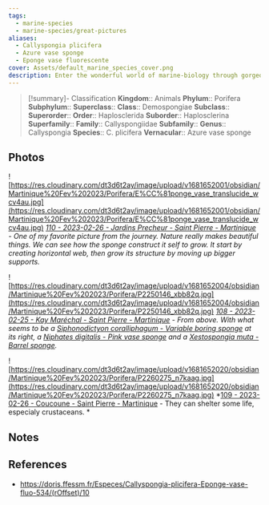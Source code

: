 ```yaml
---
tags:
  - marine-species
  - marine-species/great-pictures
aliases:
  - Callyspongia plicifera
  - Azure vase sponge
  - Eponge vase fluorescente
cover: Assets/default_marine_species_cover.png
description: Enter the wonderful world of marine-biology through gorgeous underwater pictures of marine animals. Porifera are what we're commonly calling sponges. They're animals, right!
---
```

> [!summary]- Classification
**Kingdom**:: Animals
**Phylum**:: Porifera
**Subphylum**::
**Superclass**::
**Class**:: Demospongiae
**Subclass**::
**Superorder**::
**Order**:: Haplosclerida
**Suborder**:: Haplosclerina
**Superfamily**::
**Family**:: Callyspongiidae
**Subfamily**::
**Genus**:: Callyspongia
**Species**:: C. plicifera
**Vernacular**:: Azure vase sponge

## Photos
![https://res.cloudinary.com/dt3d6t2ay/image/upload/v1681652001/obsidian/Martinique%20Fev%202023/Porifera/E%CC%81ponge_vase_translucide_wcv4au.jpg](https://res.cloudinary.com/dt3d6t2ay/image/upload/v1681652001/obsidian/Martinique%20Fev%202023/Porifera/E%CC%81ponge_vase_translucide_wcv4au.jpg)
*[110 - 2023-02-26 - Jardins Precheur - Saint Pierre - Martinique](110%20-%202023-02-26%20-%20Jardins%20Precheur%20-%20Saint%20Pierre%20-%20Martinique.md) - One of my favorite picture from the journey. Nature really makes beautiful things. We can see how the sponge construct it self to grow. It start by creating horizontal web, then grow its structure by moving up bigger supports.*

![https://res.cloudinary.com/dt3d6t2ay/image/upload/v1681652004/obsidian/Martinique%20Fev%202023/Porifera/P2250146_xbb82q.jpg](https://res.cloudinary.com/dt3d6t2ay/image/upload/v1681652004/obsidian/Martinique%20Fev%202023/Porifera/P2250146_xbb82q.jpg)
*[108 - 2023-02-25 - Kay Maréchal - Saint Pierre - Martinique](108%20-%202023-02-25%20-%20Kay%20Maréchal%20-%20Saint%20Pierre%20-%20Martinique.md) - From above. With what seems to be a [Siphonodictyon coralliphagum - Variable boring sponge](Siphonodictyon%20coralliphagum%20-%20Variable%20boring%20sponge.md) at its right, a [Niphates digitalis - Pink vase sponge](Niphates%20digitalis%20-%20Pink%20vase%20sponge.md) and a [Xestospongia muta - Barrel sponge](Xestospongia%20muta%20-%20Barrel%20sponge.md).*

![https://res.cloudinary.com/dt3d6t2ay/image/upload/v1681652020/obsidian/Martinique%20Fev%202023/Porifera/P2260275_n7kaag.jpg](https://res.cloudinary.com/dt3d6t2ay/image/upload/v1681652020/obsidian/Martinique%20Fev%202023/Porifera/P2260275_n7kaag.jpg)
*[109 - 2023-02-26 - Coucoune - Saint Pierre - Martinique](109%20-%202023-02-26%20-%20Coucoune%20-%20Saint%20Pierre%20-%20Martinique.md) - They can shelter some life, especialy crustaceans. *

## Notes

## References
- https://doris.ffessm.fr/Especes/Callyspongia-plicifera-Eponge-vase-fluo-534/(rOffset)/10